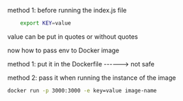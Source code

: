method 1:
before running the index.js file

```bash
    export KEY=value
```
value can be put in quotes or without quotes

now how to pass env to Docker image

method 1: 
put it in the Dockerfile  ------> not safe

method 2:
pass it when running the instance of the image

```bash
docker run -p 3000:3000 -e key=value image-name
```